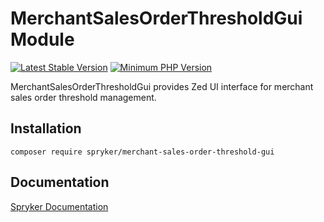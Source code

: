 # MerchantSalesOrderThresholdGui Module
[![Latest Stable Version](https://poser.pugx.org/spryker/merchant-sales-order-threshold-gui/v/stable.svg)](https://packagist.org/packages/spryker/merchant-sales-order-threshold-gui)
[![Minimum PHP Version](https://img.shields.io/badge/php-%3E%3D%207.3-8892BF.svg)](https://php.net/)

MerchantSalesOrderThresholdGui provides Zed UI interface for merchant sales order threshold management.

## Installation

```
composer require spryker/merchant-sales-order-threshold-gui
```

## Documentation

[Spryker Documentation](https://academy.spryker.com/developing_with_spryker/module_guide/modules.html)
